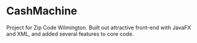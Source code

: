 # CashMachine

Project for Zip Code Wilmington. Built out attractive front-end with JavaFX and XML, and added several features to core code.
